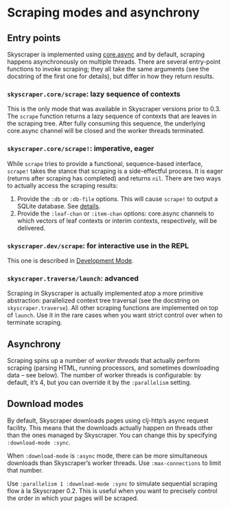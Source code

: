 # Scraping modes and asynchrony

## Entry points

Skyscraper is implemented using [core.async][1] and by default, scraping happens asynchronously on multiple threads. There are several entry-point functions to invoke scraping; they all take the same arguments (see the docstring of the first one for details), but differ in how they return results.

### `skyscraper.core/scrape`: lazy sequence of contexts

This is the only mode that was available in Skyscraper versions prior to 0.3. The `scrape` function returns a lazy sequence of contexts that are leaves in the scraping tree. After fully consuming this sequence, the underlying core.async channel will be closed and the worker threads terminated.

### `skyscraper.core/scrape!`: imperative, eager

While `scrape` tries to provide a functional, sequence-based interface, `scrape!` takes the stance that scraping is a side-effectful process. It is eager (returns after scraping has completed) and returns `nil`. There are two ways to actually access the scraping results:

 1. Provide the `:db` or `:db-file` options. This will cause `scrape!` to output a SQLite database. See [details][2].
 2. Provide the `:leaf-chan` or `:item-chan` options: core.async channels to which vectors of leaf contexts or interim contexts, respectively, will be delivered.

### `skyscraper.dev/scrape`: for interactive use in the REPL

This one is described in [Development Mode][3].

### `skyscraper.traverse/launch`: advanced

Scraping in Skyscraper is actually implemented atop a more primitive abstraction: parallelized context tree traversal (see the docstring on `skyscraper.traverse`). All other scraping functions are implemented on top of `launch`. Use it in the rare cases when you want strict control over when to terminate scraping.

## Asynchrony

Scraping spins up a number of _worker threads_ that actually perform scraping (parsing HTML, running processors, and sometimes downloading data – see below). The number of worker threads is configurable: by default, it’s 4, but you can override it by the `:parallelism` setting.

## Download modes

By default, Skyscraper downloads pages using clj-http’s async request facility. This means that the downloads actually happen on threads other than the ones managed by Skyscraper. You can change this by specifying `:download-mode :sync`.

When `:download-mode` is `:async` mode, there can be more simultaneous downloads than Skyscraper’s worker threads. Use `:max-connections` to limit that number.

Use `:parallelism 1 :download-mode :sync` to simulate sequential scraping flow à la Skyscraper 0.2. This is useful when you want to precisely control the order in which your pages will be scraped.

 [1]: https://github.com/clojure/core.async
 [2]: db.md
 [3]: development-mode.md
